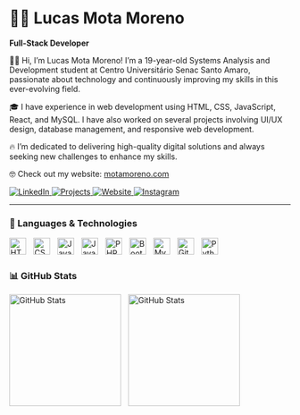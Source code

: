 # 👨‍💻 Lucas Mota Moreno

**Full-Stack Developer**

👋🏻 Hi, I’m Lucas Mota Moreno! I’m a 19-year-old Systems Analysis and Development student at Centro Universitário Senac Santo Amaro, passionate about technology and continuously improving my skills in this ever-evolving field.

🎓 I have experience in web development using HTML, CSS, JavaScript, React, and MySQL. I have also worked on several projects involving UI/UX design, database management, and responsive web development.

🔥 I’m dedicated to delivering high-quality digital solutions and always seeking new challenges to enhance my skills.

🤓 Check out my website: [motamoreno.com](https://www.motamoreno.com)

<p align="left">
    <a href="https://www.linkedin.com/in/lucas-mota-moreno-498b59264/">
        <img 
            alt="LinkedIn" 
            title="Connect with me on LinkedIn" 
            src="https://img.shields.io/badge/Connect%20on-LinkedIn-blue?style=for-the-badge&logo=linkedin" 
        />
    </a>
    <a href="https://github.com/jamelao011">
        <img 
            alt="Projects" 
            title="+100 Websites Developed" 
            src="https://img.shields.io/badge/%2B100-Websites%20Developed-orange?style=for-the-badge&logo=code" 
        />
    </a>
    <a href="https://www.motamoreno.com">
        <img 
            alt="Website" 
            title="My Website" 
            src="https://img.shields.io/badge/My-Website-green?style=for-the-badge&logo=web" 
        />
    </a>
    <a href="https://www.instagram.com/lucass_2m/">
        <img 
            alt="Instagram" 
            title="Follow me on Instagram" 
            src="https://img.shields.io/badge/Follow%20me-Instagram-purple?style=for-the-badge&logo=instagram" 
        />
    </a>
</p>

---

### 🤖 Languages & Technologies

<img align="left" alt="HTML" title="HTML" width="30px" style="padding-right: 10px;" src="https://cdn.jsdelivr.net/gh/devicons/devicon@latest/icons/html5/html5-original.svg" />
<img align="left" alt="CSS" title="CSS" width="30px" style="padding-right: 10px;" src="https://cdn.jsdelivr.net/gh/devicons/devicon@latest/icons/css3/css3-original.svg" />
<img align="left" alt="JavaScript" title="JavaScript" width="30px" style="padding-right: 10px;" src="https://cdn.jsdelivr.net/gh/devicons/devicon@latest/icons/javascript/javascript-original.svg" />
<img align="left" alt="Java" title="Java" width="30px" style="padding-right: 10px;" src="https://cdn.jsdelivr.net/gh/devicons/devicon@latest/icons/java/java-original.svg" />
<img align="left" alt="PHP" title="PHP" width="30px" style="padding-right: 10px;" src="https://cdn.jsdelivr.net/gh/devicons/devicon@latest/icons/php/php-original.svg" />
<img align="left" alt="Bootstrap" title="Bootstrap" width="30px" style="padding-right: 10px;" src="https://cdn.jsdelivr.net/gh/devicons/devicon@latest/icons/bootstrap/bootstrap-original.svg" />
<img align="left" alt="MySQL" title="MySQL" width="30px" style="padding-right: 10px;" src="https://cdn.jsdelivr.net/gh/devicons/devicon@latest/icons/mysql/mysql-original.svg" />
<img align="left" alt="Git" title="Git" width="30px" style="padding-right: 10px;" src="https://cdn.jsdelivr.net/gh/devicons/devicon@latest/icons/git/git-original.svg" />
<img align="left" alt="Python" title="Python" width="30px" style="padding-right: 10px;" src="https://cdn.jsdelivr.net/gh/devicons/devicon@latest/icons/python/python-original.svg" />

<br/>
<br/>

### 📊 GitHub Stats

<p>
  <img align="left" alt="GitHub Stats" height="200" style="padding-right: 10px;" src="https://github-readme-stats.vercel.app/api?username=jamelao011&show_icons=true&theme=tokyonight&include_all_commits=true&locale=en" />

  <img align="left" alt="GitHub Stats" height="200" src="https://github-readme-stats.vercel.app/api/top-langs/?username=jamelao011&theme=tokyonight&layout=compact&custom_title=Technologies&langs_count=9" />
</p>
